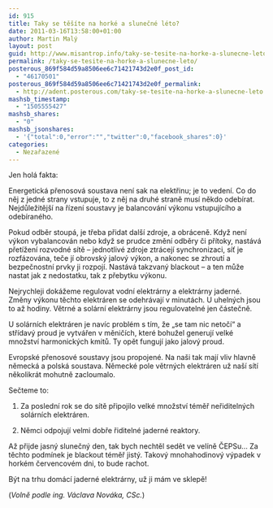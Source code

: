 ```yaml
---
id: 915
title: Taky se těšíte na horké a slunečné léto?
date: 2011-03-16T13:58:00+01:00
author: Martin Malý
layout: post
guid: http://www.misantrop.info/taky-se-tesite-na-horke-a-slunecne-leto/
permalink: /taky-se-tesite-na-horke-a-slunecne-leto/
posterous_869f584d59a8506ee6c71421743d2e0f_post_id:
  - "46170501"
posterous_869f584d59a8506ee6c71421743d2e0f_permalink:
  - http://adent.posterous.com/taky-se-tesite-na-horke-a-slunecne-leto
mashsb_timestamp:
  - "1505555427"
mashsb_shares:
  - "0"
mashsb_jsonshares:
  - '{"total":0,"error":"","twitter":0,"facebook_shares":0}'
categories:
  - Nezařazené
---
```

Jen hol&aacute; fakta:

Energetick&aacute; přenosov&aacute; soustava nen&iacute; sak na elektřinu; je to veden&iacute;. Co do něj z jedn&eacute; strany vstupuje, to z něj na druh&eacute; straně mus&iacute; někdo odeb&iacute;rat. Nejdůležitěj&scaron;&iacute; na ř&iacute;zen&iacute; soustavy je balancov&aacute;n&iacute; v&yacute;konu vstupuj&iacute;c&iacute;ho a odeb&iacute;ran&eacute;ho.

Pokud odběr stoup&aacute;, je třeba přidat dal&scaron;&iacute; zdroje, a obr&aacute;ceně. Když nen&iacute; v&yacute;kon vybalancov&aacute;n nebo když se prudce změn&iacute; odběry či př&iacute;toky, nast&aacute;v&aacute; přet&iacute;žen&iacute; rozvodn&eacute; s&iacute;tě &#8211; jednotliv&eacute; zdroje ztr&aacute;cej&iacute; synchronizaci, s&iacute;ť je rozf&aacute;zov&aacute;na, teče j&iacute; obrovsk&yacute; jalov&yacute; v&yacute;kon, a nakonec se zhrout&iacute; a bezpečnostn&iacute; prvky ji rozpoj&iacute;. Nast&aacute;v&aacute; takzvan&yacute; blackout &#8211; a ten může nastat jak z nedostatku, tak z přebytku v&yacute;konu.

Nejrychleji dok&aacute;žeme regulovat vodn&iacute; elektr&aacute;rny a elektr&aacute;rny jadern&eacute;. Změny v&yacute;konu těchto elektr&aacute;ren se odehr&aacute;vaj&iacute; v minut&aacute;ch. U uheln&yacute;ch jsou to až hodiny. Větrn&eacute; a sol&aacute;rn&iacute; elektr&aacute;rny jsou regulovateln&eacute; jen č&aacute;stečně.

U sol&aacute;rn&iacute;ch elektr&aacute;ren je nav&iacute;c probl&eacute;m s t&iacute;m, že &#8222;se tam nic netoč&iacute;&#8220; a stř&iacute;dav&yacute; proud je vytv&aacute;řen v měnič&iacute;ch, kter&eacute; bohužel generuj&iacute; velk&eacute; množstv&iacute; harmonick&yacute;ch kmitů. Ty opět funguj&iacute; jako jalov&yacute; proud.

Evropsk&eacute; přenosov&eacute; soustavy jsou propojen&eacute;. Na na&scaron;i tak maj&iacute; vliv hlavně německ&aacute; a polsk&aacute; soustava. Německ&eacute; pole větrn&yacute;ch elektr&aacute;ren už na&scaron;&iacute; s&iacute;t&iacute; několikr&aacute;t mohutně zacloumalo.

Sečteme to:

1. Za posledn&iacute; rok se do s&iacute;tě připojilo velk&eacute; množstv&iacute; t&eacute;měř neřiditeln&yacute;ch sol&aacute;rn&iacute;ch elektr&aacute;ren.

2. Němci odpojuj&iacute; velmi dobře řiditeln&eacute; jadern&eacute; reaktory.

Až přijde jasn&yacute; slunečn&yacute; den, tak bych nechtěl sedět ve vel&iacute;ně ČEPSu&#8230; Za těchto podm&iacute;nek je blackout t&eacute;měř jist&yacute;. Takov&yacute; mnohahodinov&yacute; v&yacute;padek v hork&eacute;m červencov&eacute;m dni, to bude rachot.

B&yacute;t na trhu dom&aacute;c&iacute; jadern&eacute; elektr&aacute;rny, už ji m&aacute;m ve sklepě!

(_Volně podle ing. V&aacute;clava Nov&aacute;ka, CSc._)